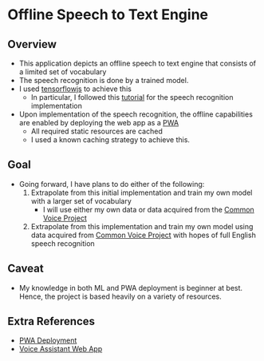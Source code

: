 # Offline Speech to Text Engine

## Overview
* This application depicts an offline speech to text engine that consists of a limited set of vocabulary 
* The speech recognition is done by a trained model.
* I used [tensorflowjs](https://www.tensorflow.org/js/) to achieve this
    * In particular, I followed this [tutorial](https://codelabs.developers.google.com/codelabs/tensorflowjs-audio-codelab/index.html) for the speech recognition implementation 
* Upon implementation of the speech recognition, the offline capabilities are enabled by deploying the web app as a [PWA](https://web.dev/what-are-pwas/)
    * All required static resources are cached
    * I used a known caching strategy to achieve this. 

## Goal 
* Going forward, I have plans to do either of the following: 
    1. Extrapolate from this initial implementation and train my own model with a larger set of vocabulary
        * I will use either my own data or data acquired from the [Common Voice Project](https://commonvoice.mozilla.org/en)
    2. Extrapolate from this implementation and train my own model using data acquired from [Common Voice Project](https://commonvoice.mozilla.org/en) with hopes of full English speech recognition
    
## Caveat 
* My knowledge in both ML and PWA deployment is beginner at best. Hence, the project is based heavily on a variety of resources. 

## Extra References
* [PWA Deployment](https://www.youtube.com/watch?v=E8BeSSdIUW4)
* [Voice Assistant Web App](https://www.youtube.com/watch?v=M23QOGHymQ4&t=2157s)
